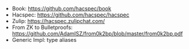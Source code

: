 - Book: https://github.com/hacspec/book
- Hacspec: https://github.com/hacspec/hacspec
- Zulip: https://hacspec.zulipchat.com/
- From ZK to Bulletproofs: https://github.com/AdamISZ/from0k2bp/blob/master/from0k2bp.pdf
- Generic Impl: type aliases
